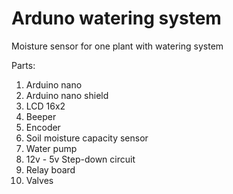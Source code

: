 # Arduno watering system

Moisture sensor for one plant with watering system

Parts:
1. Arduino nano
2. Arduino nano shield
3. LCD 16x2
4. Beeper
5. Encoder
6. Soil moisture capacity sensor
7. Water pump
8. 12v - 5v Step-down circuit
9. Relay board
10. Valves

